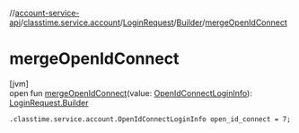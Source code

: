 //[account-service-api](../../../../index.md)/[classtime.service.account](../../index.md)/[LoginRequest](../index.md)/[Builder](index.md)/[mergeOpenIdConnect](merge-open-id-connect.md)

# mergeOpenIdConnect

[jvm]\
open fun [mergeOpenIdConnect](merge-open-id-connect.md)(value: [OpenIdConnectLoginInfo](../../-open-id-connect-login-info/index.md)): [LoginRequest.Builder](index.md)

`.classtime.service.account.OpenIdConnectLoginInfo open_id_connect = 7;`
